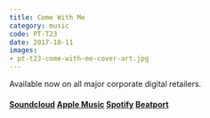 ```yaml
---
title: Come With Me
category: music
code: PT-T23
date: 2017-10-11
images:
- pt-t23-come-with-me-cover-art.jpg
---
```


Available now on all major corporate digital retailers.


#### [Soundcloud](https://soundcloud.com/pedestriantactics/pt-t23) [Apple Music](https://music.apple.com/us/album/come-with-me/id1248459955?i=1248460069&app=music&ign-mpt=uo%3D4) [Spotify](https://open.spotify.com/track/0WvvRFLxMhxU8tj4v3y5rf?play=true&utm_source=open.spotify.com&utm_medium=open) [Beatport](https://www.beatport.com/track/come-with-me-original-mix/9443574?utm_source=toneden&utm_medium=bp_affiliate&utm_campaign=ToneDen)
